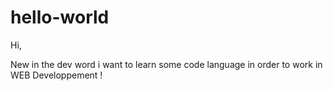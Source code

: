 # hello-world

Hi,

New in the dev word i want to learn some code language in order to work in WEB Developpement !
